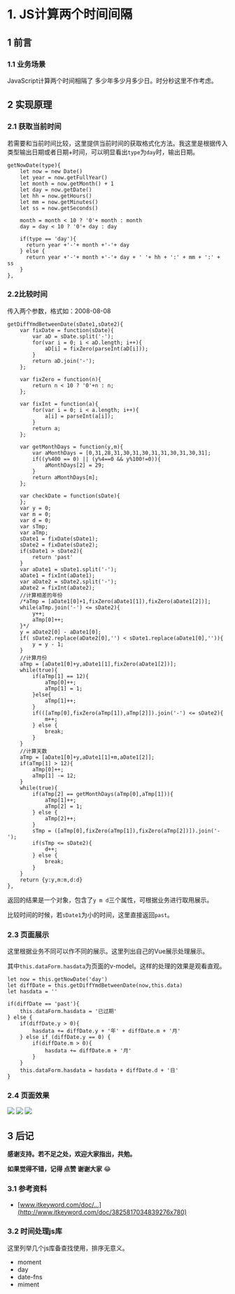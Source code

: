 # 1. JS计算两个时间间隔

## 1 前言
### 1.1 业务场景
JavaScript计算两个时间相隔了 多少年多少月多少日。时分秒这里不作考虑。

## 2 实现原理
### 2.1 获取当前时间
若需要和当前时间比较，这里提供当前时间的获取格式化方法。我这里是根据传入类型输出日期或者日期+时间，可以明显看出`type`为`day`时，输出日期。
```
getNowDate(type){
    let now = new Date()
    let year = now.getFullYear()
    let month = now.getMonth() + 1
    let day = now.getDate()
    let hh = now.getHours()
    let mm = now.getMinutes()
    let ss = now.getSeconds()

    month = month < 10 ? '0'+ month : month
    day = day < 10 ? '0'+ day : day

    if(type == 'day'){
      return year +'-'+ month +'-'+ day
    } else {
      return year +'-'+ month +'-'+ day + ' '+ hh + ':' + mm + ':' + ss
    }
},
```
### 2.2比较时间
传入两个参数，格式如：2008-08-08

```
getDiffYmdBetweenDate(sDate1,sDate2){
    var fixDate = function(sDate){
        var aD = sDate.split('-');
        for(var i = 0; i < aD.length; i++){
            aD[i] = fixZero(parseInt(aD[i]));
        }
        return aD.join('-');
    };
      
    var fixZero = function(n){
        return n < 10 ? '0'+n : n;
    };
      
    var fixInt = function(a){
        for(var i = 0; i < a.length; i++){
            a[i] = parseInt(a[i]);
        }
        return a;
    };
      
    var getMonthDays = function(y,m){
        var aMonthDays = [0,31,28,31,30,31,30,31,31,30,31,30,31];
        if((y%400 == 0) || (y%4==0 && y%100!=0)){
            aMonthDays[2] = 29;
        }
        return aMonthDays[m];
    };
      
    var checkDate = function(sDate){
    };
    var y = 0;
    var m = 0;
    var d = 0;
    var sTmp;
    var aTmp;
    sDate1 = fixDate(sDate1);
    sDate2 = fixDate(sDate2);
    if(sDate1 > sDate2){
        return 'past'
    }
    var aDate1 = sDate1.split('-');
    aDate1 = fixInt(aDate1);
    var aDate2 = sDate2.split('-');
    aDate2 = fixInt(aDate2);
    //计算相差的年份
    /*aTmp = [aDate1[0]+1,fixZero(aDate1[1]),fixZero(aDate1[2])];
    while(aTmp.join('-') <= sDate2){
        y++;
        aTmp[0]++;
    }*/
    y = aDate2[0] - aDate1[0];
    if( sDate2.replace(aDate2[0],'') < sDate1.replace(aDate1[0],'')){
        y = y - 1;
    }
    //计算月份
    aTmp = [aDate1[0]+y,aDate1[1],fixZero(aDate1[2])];
    while(true){
        if(aTmp[1] == 12){
            aTmp[0]++;
            aTmp[1] = 1;
        }else{
            aTmp[1]++;
        }
        if(([aTmp[0],fixZero(aTmp[1]),aTmp[2]]).join('-') <= sDate2){
            m++;
        } else {
            break;
        }
    }
    //计算天数
    aTmp = [aDate1[0]+y,aDate1[1]+m,aDate1[2]];
    if(aTmp[1] > 12){
        aTmp[0]++;
        aTmp[1] -= 12;
    }
    while(true){
        if(aTmp[2] == getMonthDays(aTmp[0],aTmp[1])){
            aTmp[1]++;
            aTmp[2] = 1;
        } else {
            aTmp[2]++;
        }
        sTmp = ([aTmp[0],fixZero(aTmp[1]),fixZero(aTmp[2])]).join('-');
        if(sTmp <= sDate2){
            d++;
        } else {
            break;
        }
    }
    return {y:y,m:m,d:d}
},
```
返回的结果是一个对象，包含了`y m d`三个属性，可根据业务进行取用展示。

比较时间的时候，若`sDate1`为小的时间，这里直接返回`past`。
### 2.3 页面展示
这里根据业务不同可以作不同的展示。这里列出自己的Vue展示处理展示。

其中`this.dataForm.hasdata`为页面的v-model。这样的处理的效果是观看直观。

```
let now = this.getNowDate('day')
let diffDate = this.getDiffYmdBetweenDate(now,this.data)
let hasdata = ''

if(diffDate == 'past'){
    this.dataForm.hasdata = '已过期'
} else {
    if(diffDate.y > 0){
        hasdata += diffDate.y + '年' + diffDate.m + '月'
    } else if (diffDate.y == 0) {
        if(diffDate.m > 0){
            hasdata += diffDate.m + '月'
        }
    }
    this.dataForm.hasdata = hasdata + diffDate.d + '日'
}
```
### 2.4 页面效果

![](https://user-gold-cdn.xitu.io/2019/3/25/169b36c63bcc7e20?w=429&h=61&f=jpeg&s=10216)
![](https://user-gold-cdn.xitu.io/2019/3/25/169b373d33a7b9d5?w=406&h=56&f=jpeg&s=10588)
![](https://user-gold-cdn.xitu.io/2019/3/25/169b372318fa7e63?w=412&h=59&f=jpeg&s=10579)

## 3 后记
**感谢支持。若不足之处，欢迎大家指出，共勉。**

**如果觉得不错，记得 点赞 谢谢大家** 😂

### 3.1 参考资料
- [www.itkeyword.com/doc/...](http://www.itkeyword.com/doc/3825817034839276x780)

### 3.2 时间处理js库
这里列举几个js库备查找使用，排序无意义。

- moment
- day
- date-fns
- miment